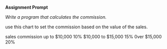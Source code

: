 **Assignment Prompt**

*Write a program that calculates the commission.*

use this chart to set the commission based on the value of the sales.

sales	commission
up to $10,000	10%
$10,000 to $15,000	 15%
0ver $15,000	20%
